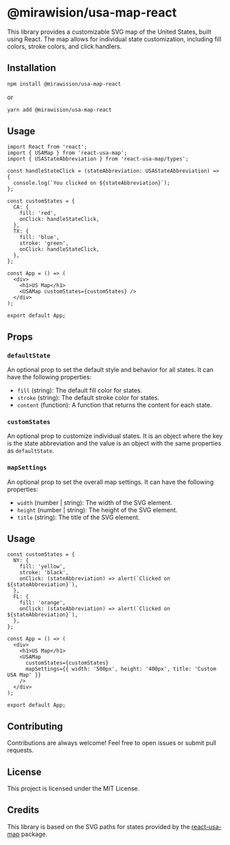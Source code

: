 # @mirawision/usa-map-react

This library provides a customizable SVG map of the United States, built using React. The map allows for individual state customization, including fill colors, stroke colors, and click handlers.

## Installation

```bash
npm install @mirawision/usa-map-react
```

or 

```bash
yarn add @mirawision/usa-map-react
```

## Usage

```tsx
import React from 'react';
import { USAMap } from 'react-usa-map';
import { USAStateAbbreviation } from 'react-usa-map/types';

const handleStateClick = (stateAbbreviation: USAStateAbbreviation) => {
  console.log(`You clicked on ${stateAbbreviation}`);
};

const customStates = {
  CA: {
    fill: 'red',
    onClick: handleStateClick,
  },
  TX: {
    fill: 'blue',
    stroke: 'green',
    onClick: handleStateClick,
  },
};

const App = () => (
  <div>
    <h1>US Map</h1>
    <USAMap customStates={customStates} />
  </div>
);

export default App;
```

## Props

### `defaultState`
An optional prop to set the default style and behavior for all states. It can have the following properties:
- `fill` (string): The default fill color for states.
- `stroke` (string): The default stroke color for states.
- `content` (function): A function that returns the content for each state.

### `customStates`
An optional prop to customize individual states. It is an object where the key is the state abbreviation and the value is an object with the same properties as `defaultState`.

### `mapSettings`
An optional prop to set the overall map settings. It can have the following properties:
- `width` (number | string): The width of the SVG element.
- `height` (number | string): The height of the SVG element.
- `title` (string): The title of the SVG element.

## Usage

```tsx
const customStates = {
  NY: {
    fill: 'yellow',
    stroke: 'black',
    onClick: (stateAbbreviation) => alert(`Clicked on ${stateAbbreviation}`),
  },
  FL: {
    fill: 'orange',
    onClick: (stateAbbreviation) => alert(`Clicked on ${stateAbbreviation}`),
  },
};

const App = () => (
  <div>
    <h1>US Map</h1>
    <USAMap
      customStates={customStates}
      mapSettings={{ width: '500px', height: '400px', title: 'Custom USA Map' }}
    />
  </div>
);

export default App;
```

## Contributing

Contributions are always welcome! Feel free to open issues or submit pull requests.

## License

This project is licensed under the MIT License.

## Credits

This library is based on the SVG paths for states provided by the [react-usa-map](https://www.npmjs.com/package/react-usa-map) package.
